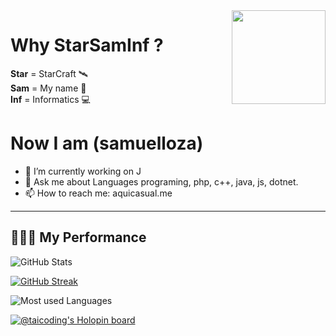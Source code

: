 <img align='right' src='https://github.com/samuelloza/samuelloza/blob/master/magic.gif' width='150"'>  


# Why StarSamInf ?

**Star** = StarCraft 🛰️   
**Sam**  = My name 🤠  
**Inf**  = Informatics 💻
 

# Now I am (samuelloza)







- 🔭 I’m currently working on J
- 💬 Ask me about Languages programing, php, c++, java, js, dotnet.
- 📫 How to reach me: aquicasual.me



---

<h2 align="left"> 👩🏻‍💻 My Performance </h2>

![GitHub Stats](https://github-readme-stats.vercel.app/api?username=samuelloza&count_private=true&show_icons=true&theme=jolly&hide_border=true)

[![GitHub Streak](https://github-readme-streak-stats.herokuapp.com?user=samuelloza&theme=merko)](https://git.io/streak-stats)

![Most used Languages](https://github-readme-stats.vercel.app/api/top-langs/?username=samuelloza&layout=compact&count_private=true&theme=jolly&hide_border=true&exclude_repo=MoonBuny)

[![@taicoding's Holopin board](https://holopin.me/zsam)](https://holopin.io/@zsam)
